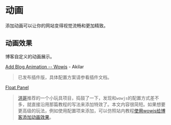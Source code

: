 # 动画

添加动画可以让你的网站变得视觉流畅和更加精致。

## 动画效果

博客自定义的动画展示。

[Add Blog Animation -- Wowjs](https://akilar.top/posts/abab51cf/) - Akilar

> 已发布插件版，具体配置方案请参看插件文档。

[Float Panel](https://akilar.top/posts/9e3bccc6/)

> [洪哥](https://blog.zhheo.com/)推荐的一个小玩具项目，捣鼓了一下，发现和`wowjs`的配置方式差不多，就直接沿用那篇教程的写法来添加特效了。本文内容很简短。如果想要更高级的玩法，例如使用配置项来添加，可以仿照站内教程[使用wowjs给博客添加动画效果](https://akilar.top/posts/abab51cf/)。